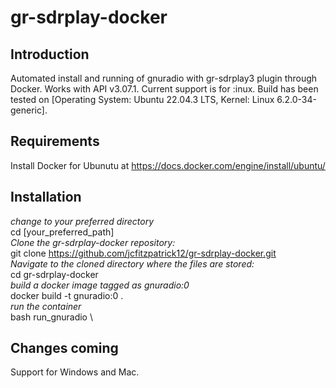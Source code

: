 # gr-sdrplay-docker
## Introduction
Automated install and running of gnuradio with gr-sdrplay3 plugin through Docker. Works with API v3.07.1. Current support is for :inux. Build has been tested on [Operating System: Ubuntu 22.04.3 LTS, Kernel: Linux 6.2.0-34-generic].

## Requirements
Install Docker for Ubunutu at https://docs.docker.com/engine/install/ubuntu/

## Installation
_change to your preferred directory_ \
cd [your_preferred_path] \
_Clone the gr-sdrplay-docker repository:_ \
git clone https://github.com/jcfitzpatrick12/gr-sdrplay-docker.git \
_Navigate to the cloned directory where the files are stored:_ \
cd gr-sdrplay-docker \
_build a docker image tagged as gnuradio:0_ \
docker build -t gnuradio:0 . \
_run the container_ \
bash run_gnuradio \

## Changes coming
Support for Windows and Mac.


